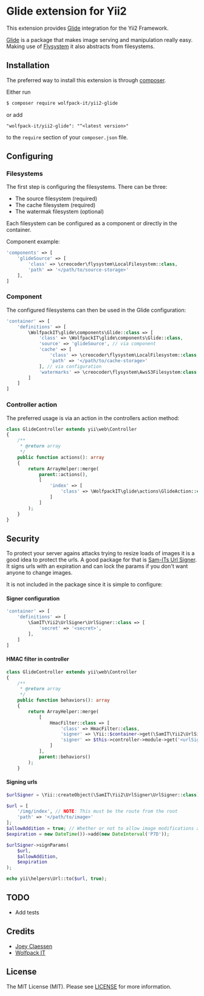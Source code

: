 # Glide extension for Yii2

This extension provides [Glide](https://glide.thephpleague.com/) integration for the Yii2 Framework.

[Glide](https://glide.thephpleague.com/) is a package that makes image serving and manipulation really easy. Making use of [Flysystem](http://flysystem.thephpleague.com/) it also abstracts from filesystems.

## Installation

The preferred way to install this extension is through [composer](http://getcomposer.org/download/).

Either run

```bash
$ composer require wolfpack-it/yii2-glide
```

or add

```
"wolfpack-it/yii2-glide": "^<latest version>"
```

to the `require` section of your `composer.json` file.

## Configuring

### Filesystems
The first step is configuring the filesystems. There can be three:
- The source filesystem (required)
- The cache filesystem (required)
- The watermak filesystem (optional)

Each filesystem can be configured as a component or directly in the container.

Component example:
```php
'components' => [
    'glideSource' => [
        'class' => \creocoder\flysystem\LocalFilesystem::class,
        'path' => '</path/to/source-storage>'
    ],
]
```

### Component
The configured filesystems can then be used in the Glide configuration:
```php
'container' => [
    'definitions' => [
        \WolfpackIT\glide\components\Glide::class => [
            'class' => \WolfpackIT\glide\components\Glide::class,
            'source' => 'glideSource', // via component
            'cache' => [
                'class' => \creocoder\flysystem\LocalFilesystem::class,
                'path' => '</path/to/cache-storage>'
            ], // via configuration
            'watermarks' => \creocoder\flysystem\AwsS3Filesystem:class // via container
        ]
    ]
]
```

### Controller action
The preferred usage is via an action in the controllers action method:
```php
class GlideController extends yii\web\Controller
{
    /**
     * @return array
     */
    public function actions(): array
    {
        return ArrayHelper::merge(
            parent::actions(),
            [
                'index' => [
                    'class' => \WolfpackIT\glide\actions\GlideAction::class
                ]
            ]
        );
    }
}
```

## Security
To protect your server agains attacks trying to resize loads of images it is a good idea to protect the urls. A good
package for that is [Sam-ITs Url Signer](https://github.com/SAM-IT/yii2-urlsigner). It signs urls with an expiration
and can lock the params if you don't want anyone to change images.

It is not included in the package since it is simple to configure:

#### Signer configuration

```php
'container' => [
    'definitions' => [
        \SamIT\Yii2\UrlSigner\UrlSigner::class => [
            'secret' => '<secret>',
        ],
    ]
]
```

#### HMAC filter in controller
```php
class GlideController extends yii\web\Controller
{
    /**
     * @return array
     */
    public function behaviors(): array
    {
        return ArrayHelper::merge(
            [
                HmacFilter::class => [
                    'class' => HmacFilter::class,
                    'signer' => \Yii::$container->get(\SamIT\Yii2\UrlSigner\UrlSigner::class) //via Dependancy Injection
                    'signer' => $this->controller->module->get('<urlSignerComponent>') // via component
                ]
            ],
            parent::behaviors()
        );
    }
```

#### Signing urls
```php
$urlSigner = \Yii::createObject(\SamIT\Yii2\UrlSigner\UrlSigner::class);

$url = [
    '/img/index', // NOTE: This must be the route from the root 
    'path' => '</path/to/image>'
];
$allowAddition = true; // Whether or not to allow image modifications after url generation
$expiration = new DateTime())->add(new DateInterval('P7D'));

$urlSigner->signParams(
    $url,
    $allowAddition,
    $expiration
);

echo yii\helpers\Url::to($url, true);
```

## TODO
- Add tests 

## Credits
- [Joey Claessen](https://github.com/joester89)
- [Wolfpack IT](https://github.com/wolfpack-it)

## License

The MIT License (MIT). Please see [LICENSE](https://github.com/wolfpack-it/yii2-glide/blob/master/LICENSE) for more information.
